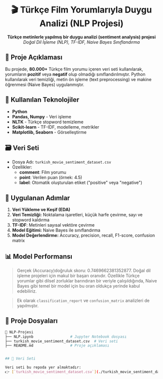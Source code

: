 <h1 align="center">🎬 Türkçe Film Yorumlarıyla Duygu Analizi (NLP Projesi)</h1>

<p align="center">
  <b>Türkçe metinlerle yapılmış bir duygu analizi (sentiment analysis) projesi</b><br>
  <i>Doğal Dil İşleme (NLP), TF-IDF, Naive Bayes Sınıflandırma</i>
</p>


## 📌 Proje Açıklaması

Bu projede, <b>80.000+</b> Türkçe film yorumu içeren veri seti kullanılarak, yorumların <b>pozitif</b> veya <b>negatif</b> olup olmadığı sınıflandırılmıştır. Python kullanılarak veri temizliği, metin ön işleme (text preprocessing) ve makine öğrenmesi (Naive Bayes) uygulanmıştır.


## 🧠 Kullanılan Teknolojiler

<ul>
  <li><b>Python</b></li>
  <li><b>Pandas, Numpy</b> - Veri işleme</li>
  <li><b>NLTK</b> - Türkçe stopword temizleme</li>
  <li><b>Scikit-learn</b> - TF-IDF, modelleme, metrikler</li>
  <li><b>Matplotlib, Seaborn</b> - Görselleştirme</li>
</ul>


## 🗃️ Veri Seti

- Dosya Adı: <code>turkish_movie_sentiment_dataset.csv</code>
- Özellikler:
  - <b>comment</b>: Film yorumu
  - <b>point</b>: Verilen puan (örnek: 4.5)
  - <b>label</b>: Otomatik oluşturulan etiket ("positive" veya "negative")


## 🔧 Uygulanan Adımlar

<ol>
  <li><b>Veri Yükleme ve Keşif (EDA)</b></li>
  <li><b>Veri Temizliği:</b> Noktalama işaretleri, küçük harfe çevirme, sayı ve stopword kaldırma</li>
  <li><b>TF-IDF</b>: Metinleri sayısal vektöre çevirme</li>
  <li><b>Model Eğitimi:</b> Naive Bayes ile sınıflandırma</li>
  <li><b>Model Değerlendirme:</b> Accuracy, precision, recall, F1-score, confusion matrix</li>
</ol>


## 📊 Model Performansı
 
> Gerçek (Accuracy)doğruluk skoru:  0.7469662381352877.
> Doğal dil işleme projeleri için makul bir başarı oranıdır.
Özellikle Türkçe yorumlar gibi dilsel zorluklar barındıran bir veriyle çalışıldığında, Naive Bayes gibi temel bir model için bu oran oldukça yerinde kabul edebiliriz.

> Ek olarak `classification_report` ve `confusion_matrix` analizleri de yapılmıştır.


## 📁 Proje Dosyaları

```bash
📂 NLP-Projesi
├── NLP.ipynb                 # Jupyter Notebook dosyası
├── turkish_movie_sentiment_dataset.csv  # Veri seti
├── README.md                 # Proje açıklaması


## 📂 Veri Seti

Veri seti bu repoda yer almaktadır:  
👉 [`turkish_movie_sentiment_dataset.csv`](./turkish_movie_sentiment_dataset.csv)

